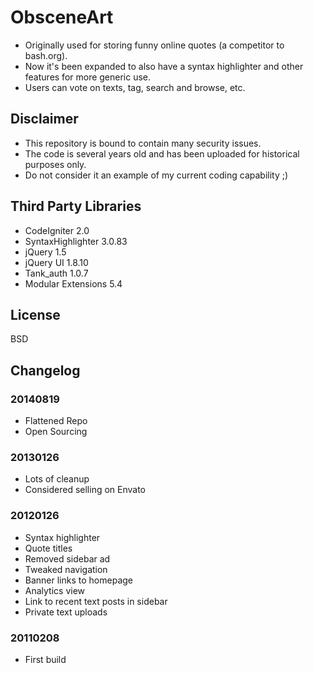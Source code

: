 # ObsceneArt

* Originally used for storing funny online quotes (a competitor to bash.org).
* Now it's been expanded to also have a syntax highlighter and other features for more generic use.
* Users can vote on texts, tag, search and browse, etc.

## Disclaimer

* This repository is bound to contain many security issues.
* The code is several years old and has been uploaded for historical purposes only.
* Do not consider it an example of my current coding capability ;)

## Third Party Libraries
* CodeIgniter 2.0
* SyntaxHighlighter 3.0.83
* jQuery 1.5
* jQuery UI 1.8.10
* Tank_auth 1.0.7
* Modular Extensions 5.4

## License

BSD

## Changelog

### 20140819
* Flattened Repo
* Open Sourcing

### 20130126
* Lots of cleanup
* Considered selling on Envato

### 20120126
* Syntax highlighter
* Quote titles
* Removed sidebar ad
* Tweaked navigation
* Banner links to homepage
* Analytics view
* Link to recent text posts in sidebar
* Private text uploads

### 20110208
* First build
